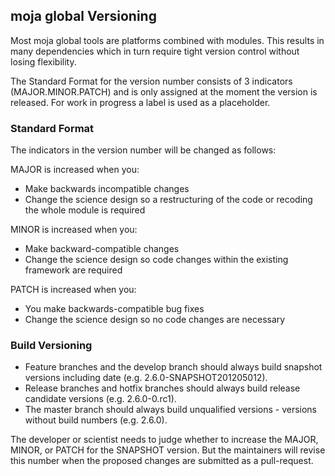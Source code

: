 ## moja global Versioning

Most moja global tools are platforms combined with modules. This results in many dependencies which in turn require tight version control without losing flexibility.

The Standard Format for the version number consists of 3 indicators (MAJOR.MINOR.PATCH) and is only assigned at the moment the version is released. For work in progress a label is used as a placeholder.

### Standard Format

The indicators in the version number will be changed as follows:

MAJOR is increased when you:
* Make backwards incompatible changes
* Change the science design so a restructuring of the code or recoding the whole module is required

MINOR is increased when you:
* Make backward-compatible changes
* Change the science design so code changes within the existing framework are required

PATCH is increased when you:
* You make backwards-compatible bug fixes
* Change the science design so no code changes are necessary

### Build Versioning

* Feature branches and the develop branch should always build snapshot versions including date (e.g. 2.6.0-SNAPSHOT201205012).
* Release branches and hotfix branches should always build release candidate versions (e.g. 2.6.0-0.rc1).
* The master branch should always build unqualified versions - versions without build numbers (e.g. 2.6.0).

The developer or scientist needs to judge whether to increase the MAJOR, MINOR, or PATCH for the SNAPSHOT version. But the maintainers will revise this number when the proposed changes are submitted as a pull-request.



